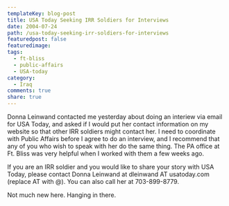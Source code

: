```yaml
---
templateKey: blog-post
title: USA Today Seeking IRR Soldiers for Interviews
date: 2004-07-24
path: /usa-today-seeking-irr-soldiers-for-interviews
featuredpost: false
featuredimage:
tags:
  - ft-bliss
  - public-affairs
  - USA-today
category:
  - Iraq
comments: true
share: true
---
```


Donna Leinwand contacted me yesterday about doing an interiew via email for USA Today, and asked if I would put her contact information on my website so that other IRR soldiers might contact her. I need to coordinate with Public Affairs before I agree to do an interview, and I recommend that any of you who wish to speak with her do the same thing. The PA office at Ft. Bliss was very helpful when I worked with them a few weeks ago.

If you are an IRR soldier and you would like to share your story with USA Today, please contact Donna Leinwand at dleinwand AT usatoday.com (replace AT with @). You can also call her at 703-899-8779.

Not much new here. Hanging in there.
